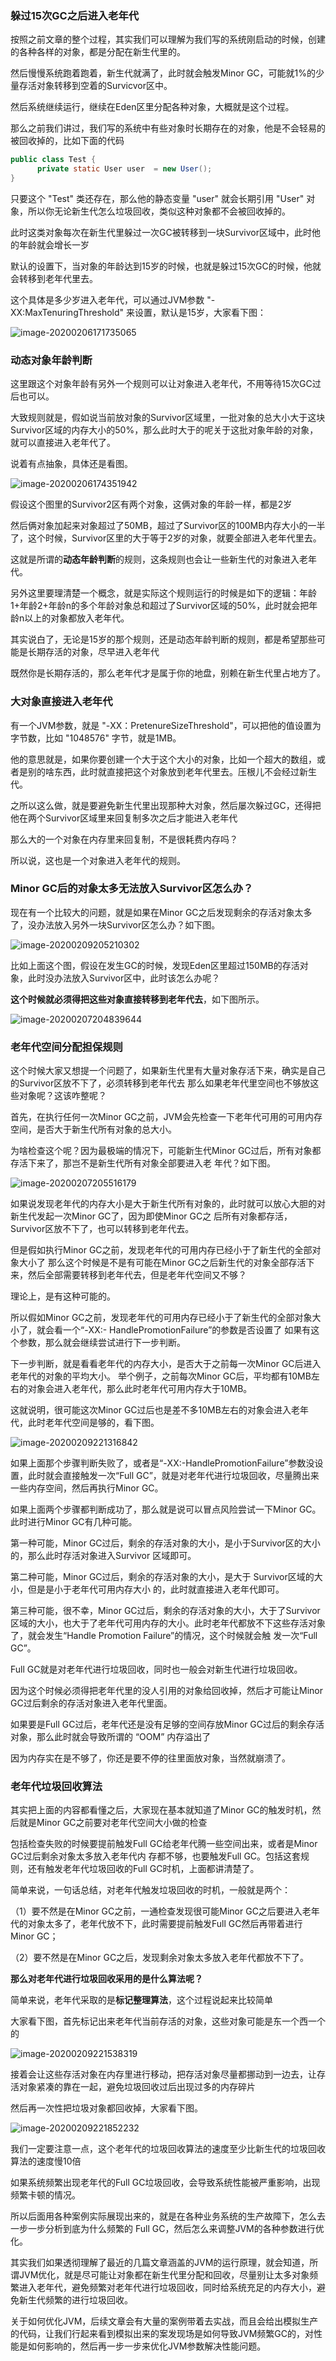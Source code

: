 ### 躲过15次GC之后进入老年代

按照之前文章的整个过程，其实我们可以理解为我们写的系统刚启动的时候，创建的各种各样的对象，都是分配在新生代里的。

然后慢慢系统跑着跑着，新生代就满了，此时就会触发Minor GC，可能就1%的少量存活对象转移到空着的Survicvor区中。

然后系统继续运行，继续在Eden区里分配各种对象，大概就是这个过程。

那么之前我们讲过，我们写的系统中有些对象时长期存在的对象，他是不会轻易的被回收掉的，比如下面的代码

```java
public class Test {
      private static User user  = new User();
}
```

只要这个 "Test" 类还存在，那么他的静态变量 "user" 就会长期引用 "User" 对象，所以你无论新生代怎么垃圾回收，类似这种对象都不会被回收掉的。

此时这类对象每次在新生代里躲过一次GC被转移到一块Survivor区域中，此时他的年龄就会增长一岁

默认的设置下，当对象的年龄达到15岁的时候，也就是躲过15次GC的时候，他就会转移到老年代里去。

这个具体是多少岁进入老年代，可以通过JVM参数 "-XX:MaxTenuringThreshold" 来设置，默认是15岁，大家看下图：

![image-20200206171735065](image/image-20200206171735065.jpg)

### 动态对象年龄判断

这里跟这个对象年龄有另外一个规则可以让对象进入老年代，不用等待15次GC过后也可以。

大致规则就是，假如说当前放对象的Survivor区域里，一批对象的总大小大于这块Survivor区域的内存大小的50%，那么此时大于的呢关于这批对象年龄的对象，就可以直接进入老年代了。

说着有点抽象，具体还是看图。



![image-20200206174351942](image/image-20200206174351942.jpg)

假设这个图里的Survivor2区有两个对象，这俩对象的年龄一样，都是2岁

然后俩对象加起来对象超过了50MB，超过了Survivor区的100MB内存大小的一半了，这个时候，Survivor区里的大于等于2岁的对象，就要全部进入老年代里去。

这就是所谓的**动态年龄判断**的规则，这条规则也会让一些新生代的对象进入老年代。

另外这里要理清楚一个概念，就是实际这个规则运行的时候是如下的逻辑：年龄1+年龄2+年龄n的多个年龄对象总和超过了Survivor区域的50%，此时就会把年龄n以上的对象都放入老年代。

其实说白了，无论是15岁的那个规则，还是动态年龄判断的规则，都是希望那些可能是长期存活的对象，尽早进入老年代

既然你是长期存活的，那么老年代才是属于你的地盘，别赖在新生代里占地方了。

### 大对象直接进入老年代

 有一个JVM参数，就是 "-XX：PretenureSizeThreshold"，可以把他的值设置为字节数，比如 "1048576" 字节，就是1MB。

他的意思就是，如果你要创建一个大于这个大小的对象，比如一个超大的数组，或者是别的啥东西，此时就直接把这个对象放到老年代里去。压根儿不会经过新生代。

之所以这么做，就是要避免新生代里出现那种大对象，然后屡次躲过GC，还得把他在两个Survivor区域里来回复制多次之后才能进入老年代

那么大的一个对象在内存里来回复制，不是很耗费内存吗？

所以说，这也是一个对象进入老年代的规则。

### Minor GC后的对象太多无法放入Survivor区怎么办？

现在有一个比较大的问题，就是如果在Minor GC之后发现剩余的存活对象太多了，没办法放入另外一块Survivor区怎么办？如下图。

![image-20200209205210302](image/image-20200207204620337.jpg)

比如上面这个图，假设在发生GC的时候，发现Eden区里超过150MB的存活对象，此时没办法放入Survivor区中，此时该怎么办呢？ 

**这个时候就必须得把这些对象直接转移到老年代去**，如下图所示。

![image-20200207204839644](image/image-20200207204839644.jpg)

### 老年代空间分配担保规则

这个时候大家又想提一个问题了，如果新生代里有大量对象存活下来，确实是自己的Survivor区放不下了，必须转移到老年代去 那么如果老年代里空间也不够放这些对象呢？这该咋整呢？ 

首先，在执行任何一次Minor GC之前，JVM会先检查一下老年代可用的可用内存空间，是否大于新生代所有对象的总大小。 

为啥检查这个呢？因为最极端的情况下，可能新生代Minor GC过后，所有对象都存活下来了，那岂不是新生代所有对象全部要进入老 年代？如下图。

![image-20200207205516179](image/image-20200207205516179.jpg)

如果说发现老年代的内存大小是大于新生代所有对象的，此时就可以放心大胆的对新生代发起一次Minor GC了，因为即使Minor GC之 后所有对象都存活，Survivor区放不下了，也可以转移到老年代去。 

但是假如执行Minor GC之前，发现老年代的可用内存已经小于了新生代的全部对象大小了 那么这个时候是不是有可能在Minor GC之后新生代的对象全部存活下来，然后全部需要转移到老年代去，但是老年代空间又不够？ 

理论上，是有这种可能的。

所以假如Minor GC之前，发现老年代的可用内存已经小于了新生代的全部对象大小了，就会看一个“-XX:- HandlePromotionFailure”的参数是否设置了 如果有这个参数，那么就会继续尝试进行下一步判断。

下一步判断，就是看看老年代的内存大小，是否大于之前每一次Minor GC后进入老年代的对象的平均大小。 举个例子，之前每次Minor GC后，平均都有10MB左右的对象会进入老年代，那么此时老年代可用内存大于10MB。 

这就说明，很可能这次Minor GC过后也是差不多10MB左右的对象会进入老年代，此时老年代空间是够的，看下图。

![image-20200209221316842](image/image-20200209221316842.jpg)

如果上面那个步骤判断失败了，或者是“-XX:-HandlePromotionFailure”参数没设置，此时就会直接触发一次“Full GC”，就是对老年代进行垃圾回收，尽量腾出来一些内存空间，然后再执行Minor GC。

如果上面两个步骤都判断成功了，那么就是说可以冒点风险尝试一下Minor GC。此时进行Minor GC有几种可能。

第一种可能，Minor GC过后，剩余的存活对象的大小，是小于Survivor区的大小的，那么此时存活对象进入Survivor 区域即可。

第二种可能，Minor GC过后，剩余的存活对象的大小，是大于 Survivor区域的大小，但是是小于老年代可用内存大小 的，此时就直接进入老年代即可。

第三种可能，很不幸，Minor GC过后，剩余的存活对象的大小，大于了Survivor区域的大小，也大于了老年代可用内存的大小。此时老年代都放不下这些存活对象了，就会发生“Handle Promotion Failure”的情况，这个时候就会触 发一次“Full GC”。

Full GC就是对老年代进行垃圾回收，同时也一般会对新生代进行垃圾回收。

因为这个时候必须得把老年代里的没人引用的对象给回收掉，然后才可能让Minor GC过后剩余的存活对象进入老年代里面。

如果要是Full GC过后，老年代还是没有足够的空间存放Minor GC过后的剩余存活对象，那么此时就会导致所谓的 “OOM” 内存溢出了

因为内存实在是不够了，你还是要不停的往里面放对象，当然就崩溃了。

### 老年代垃圾回收算法

其实把上面的内容都看懂之后，大家现在基本就知道了Minor GC的触发时机，然后就是Minor GC之前要对老年代空间大小做的检查

包括检查失败的时候要提前触发Full GC给老年代腾一些空间出来，或者是Minor GC过后剩余对象太多放入老年代内 存都不够，也要触发Full GC。包括这套规则，还有触发老年代垃圾回收的Full GC时机，上面都讲清楚了。

简单来说，一句话总结，对老年代触发垃圾回收的时机，一般就是两个：

（1）要不然是在Minor GC之前，一通检查发现很可能Minor GC之后要进入老年代的对象太多了，老年代放不下，此时需要提前触发Full GC然后再带着进行Minor GC；

（2）要不然是在Minor GC之后，发现剩余对象太多放入老年代都放不下了。

**那么对老年代进行垃圾回收采用的是什么算法呢？**

简单来说，老年代采取的是**标记整理算法**，这个过程说起来比较简单

大家看下图，首先标记出来老年代当前存活的对象，这些对象可能是东一个西一个的

![image-20200209221538319](image/image-202002092151566611.jpg)

接着会让这些存活对象在内存里进行移动，把存活对象尽量都挪动到一边去，让存活对象紧凑的靠在一起，避免垃圾回收过后出现过多的内存碎片

然后再一次性把垃圾对象都回收掉，大家看下图。

![image-20200209221852232](image/image-20200209221852232.jpg)

我们一定要注意一点，这个老年代的垃圾回收算法的速度至少比新生代的垃圾回收算法的速度慢10倍

如果系统频繁出现老年代的Full GC垃圾回收，会导致系统性能被严重影响，出现频繁卡顿的情况。

所以后面用各种案例实际展现出来的，就是在各种业务系统的生产故障下，怎么去一步一步分析到底为什么频繁的 Full GC，然后怎么来调整JVM的各种参数进行优化。

其实我们如果透彻理解了最近的几篇文章涵盖的JVM的运行原理，就会知道，所谓JVM优化，就是尽可能让对象都在新生代里分配和回收，尽量别让太多对象频繁进入老年代，避免频繁对老年代进行垃圾回收，同时给系统充足的内存大小，避免新生代频繁的进行垃圾回收。

关于如何优化JVM，后续文章会有大量的案例带着去实战，而且会给出模拟生产的代码，让我们行起来看到模拟出来的案发现场是如何导致JVM频繁GC的，对性能是如何影响的，然后再一步一步来优化JVM参数解决性能问题。

